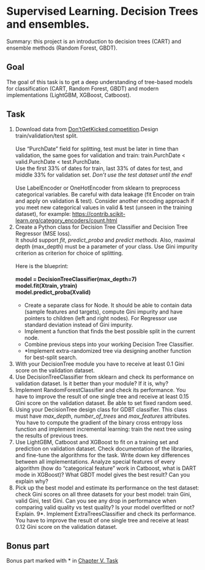# Supervised Learning. Decision Trees and ensembles.

Summary: this project is an introduction to decision trees (CART) and ensemble methods (Random Forest, GBDT).



## Goal

The goal of this task is to get a deep understanding of tree-based models for classification 
(CART, Random Forest, GBDT) and modern implementations (LightGBM, XGBoost, Catboost). 


## Task

1. Download data from [Don’tGetKicked competition](https://www.kaggle.com/c/DontGetKicked).Design train/validation/test split.
    <br/><br/>Use “PurchDate” field for splitting, test must be later in time than validation, the same goes for validation and train: train.PurchDate < valid.PurchDate < test.PurchDate. 
<br/>Use the first 33% of dates for train, last 33% of dates for test, and middle 33% for validation set. *Don’t use the test dataset until the end!*
<br/><br/>Use LabelEncoder or OneHotEncoder from sklearn to preprocess categorical variables. Be careful with data leakage (fit Encoder on train and apply on validation & test). Consider another encoding approach if you meet new categorical values in valid & test (unseen in the training dataset), for example: https://contrib.scikit-learn.org/category_encoders/count.html
2. Create a Python class for Decision Tree Classifier and Decision Tree Regressor (MSE loss).
<br/>It should support *fit*, *predict_proba* and *predict methods*. Also, maximal depth (max_depth) must be a parameter of your class. Use Gini impurity criterion as criterion for choice of splitting.
<br/><br/>Here is the blueprint:
<br/><br/>**model = DecisionTreeClassifier(max_depth=7)**
<br/>**model.fit(Xtrain, ytrain)**
<br/>**model.predict_proba(Xvalid)**<br/><br/>
   * Create a separate class for Node. It should be able to contain data (sample features and targets), compute Gini impurity and have pointers to children (left and right nodes). For Regressor use standard deviation instead of Gini impurity. 
   * Implement a function that finds the best possible split in the current node. 
   * Combine previous steps into your working Decision Tree Classifier.
   * *Implement extra-randomized tree via designing another function for best-split search.
3. With your DecisionTree module you have to receive at least 0.1 Gini score on the validation dataset.
4. Use DecisionTreeClassifier from sklearn and check its performance on validation dataset. Is it better than your module? If it is, why?
5. Implement RandomForestClassifier and check its performance. You have to improve the result of one single tree and receive at least 0.15 Gini score on the validation dataset. Be able to set fixed random seed.
6. Using your DecisionTree design class for GDBT classifier. This class must have *max_depth*, *number_of_trees* and *max_features* attributes. You have to compute the gradient of the binary cross entropy loss function and implement incremental learning: train the next tree using the results of previous trees.
7. Use LightGBM, Catboost and XGBoost to fit on a training set and prediction on validation dataset. Check documentation of the libraries, and fine-tune the algorithms for the task.
Write down key differences between all implementations. Analyze special features of every algorithm (how do “categorical feature” work in Catboost, what is DART mode in XGBoost)?
What GBDT model gives the best result? Can you explain why?
8. Pick up the best model and estimate its performance on the test dataset: check Gini scores on all three datasets for your best model: train Gini, valid Gini, test Gini. Can you see any drop in performance when comparing valid quality vs test quality? Is your model overfitted or not? Explain.
9*. Implement ExtraTreesClassifier and check its performance. You have to improve the result of one single tree and receive at least 0.12 Gini score on the validation dataset.

## Bonus part

Bonus part marked with * in [Chapter V. Task](#chapter-v-task)


